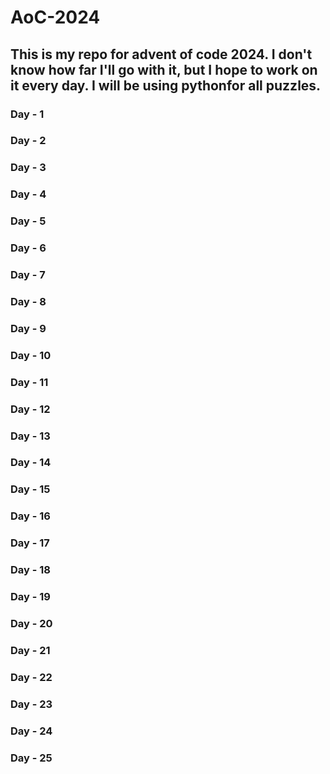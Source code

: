 # AoC-2024

## This is my repo for advent of code 2024. I don't know how far I'll go with it, but I hope to work on it every day. I will be using pythonfor all puzzles.

### Day - 1
### Day - 2 
### Day - 3
### Day - 4
### Day - 5
### Day - 6
### Day - 7
### Day - 8
### Day - 9
### Day - 10
### Day - 11
### Day - 12
### Day - 13
### Day - 14
### Day - 15
### Day - 16
### Day - 17
### Day - 18
### Day - 19
### Day - 20
### Day - 21
### Day - 22
### Day - 23
### Day - 24
### Day - 25
